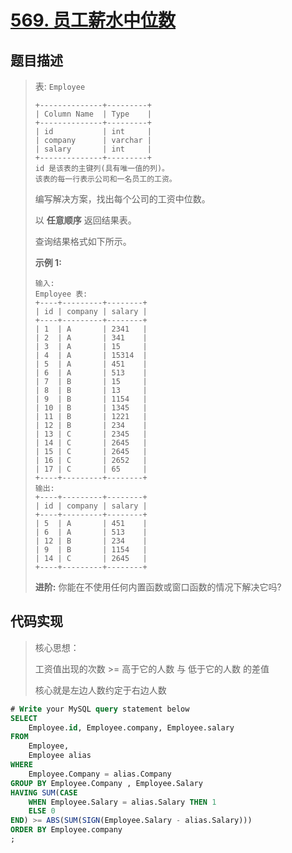 # [569. 员工薪水中位数](https://leetcode.cn/problems/median-employee-salary/)

## 题目描述

> 表: `Employee`
>
> ```
> +--------------+---------+
> | Column Name  | Type    |
> +--------------+---------+
> | id           | int     |
> | company      | varchar |
> | salary       | int     |
> +--------------+---------+
> id 是该表的主键列(具有唯一值的列)。
> 该表的每一行表示公司和一名员工的工资。
> ```
>
>  
>
> 编写解决方案，找出每个公司的工资中位数。
>
> 以 **任意顺序** 返回结果表。
>
> 查询结果格式如下所示。
>
>  
>
> **示例 1:**
>
> ```
> 输入: 
> Employee 表:
> +----+---------+--------+
> | id | company | salary |
> +----+---------+--------+
> | 1  | A       | 2341   |
> | 2  | A       | 341    |
> | 3  | A       | 15     |
> | 4  | A       | 15314  |
> | 5  | A       | 451    |
> | 6  | A       | 513    |
> | 7  | B       | 15     |
> | 8  | B       | 13     |
> | 9  | B       | 1154   |
> | 10 | B       | 1345   |
> | 11 | B       | 1221   |
> | 12 | B       | 234    |
> | 13 | C       | 2345   |
> | 14 | C       | 2645   |
> | 15 | C       | 2645   |
> | 16 | C       | 2652   |
> | 17 | C       | 65     |
> +----+---------+--------+
> 输出: 
> +----+---------+--------+
> | id | company | salary |
> +----+---------+--------+
> | 5  | A       | 451    |
> | 6  | A       | 513    |
> | 12 | B       | 234    |
> | 9  | B       | 1154   |
> | 14 | C       | 2645   |
> +----+---------+--------+
> ```
>
>  
>
> **进阶:** 你能在不使用任何内置函数或窗口函数的情况下解决它吗?

## 代码实现

> 核心思想：
>
> 工资值出现的次数 >= 高于它的人数 与 低于它的人数 的差值
>
> 核心就是左边人数约定于右边人数

```sql
# Write your MySQL query statement below
SELECT
    Employee.id, Employee.company, Employee.salary
FROM
    Employee,
    Employee alias
WHERE
    Employee.Company = alias.Company
GROUP BY Employee.Company , Employee.Salary
HAVING SUM(CASE
    WHEN Employee.Salary = alias.Salary THEN 1
    ELSE 0
END) >= ABS(SUM(SIGN(Employee.Salary - alias.Salary)))
ORDER BY Employee.company
;
```

